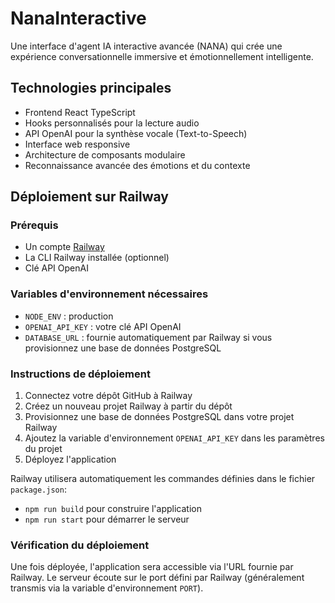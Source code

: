 # NanaInteractive

Une interface d'agent IA interactive avancée (NANA) qui crée une expérience conversationnelle immersive et émotionnellement intelligente.

## Technologies principales

- Frontend React TypeScript
- Hooks personnalisés pour la lecture audio
- API OpenAI pour la synthèse vocale (Text-to-Speech)
- Interface web responsive
- Architecture de composants modulaire
- Reconnaissance avancée des émotions et du contexte

## Déploiement sur Railway

### Prérequis

- Un compte [Railway](https://railway.app/)
- La CLI Railway installée (optionnel)
- Clé API OpenAI

### Variables d'environnement nécessaires

- `NODE_ENV` : production
- `OPENAI_API_KEY` : votre clé API OpenAI
- `DATABASE_URL` : fournie automatiquement par Railway si vous provisionnez une base de données PostgreSQL

### Instructions de déploiement

1. Connectez votre dépôt GitHub à Railway
2. Créez un nouveau projet Railway à partir du dépôt
3. Provisionnez une base de données PostgreSQL dans votre projet Railway
4. Ajoutez la variable d'environnement `OPENAI_API_KEY` dans les paramètres du projet
5. Déployez l'application

Railway utilisera automatiquement les commandes définies dans le fichier `package.json`:
- `npm run build` pour construire l'application
- `npm run start` pour démarrer le serveur

### Vérification du déploiement

Une fois déployée, l'application sera accessible via l'URL fournie par Railway. Le serveur écoute sur le port défini par Railway (généralement transmis via la variable d'environnement `PORT`).
